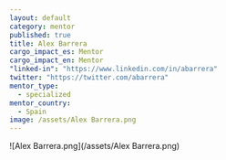 ```yaml
---
layout: default
category: mentor
published: true
title: Alex Barrera
cargo_impact_es: Mentor
cargo_impact_en: Mentor
"linked-in": "https://www.linkedin.com/in/abarrera"
twitter: "https://twitter.com/abarrera"
mentor_type: 
  - specialized
mentor_country: 
  - Spain
image: /assets/Alex Barrera.png
---
```


![Alex Barrera.png](/assets/Alex Barrera.png)